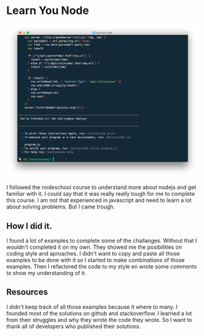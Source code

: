 # Learn You Node

![Completed screen](preview.png)

I followed the nodeschool course to understand more about nodejs and get familiar with it. I could say that it was really really tough for me to complete this course. I am not that experienced in javascript and need to learn a lot about solving problems. But I came trough.

## How I did it.
I found a lot of examples to complete some of the challanges. Without that I wouldn't completed it on my own. They showed me the posibilities on coding style and aproaches. I didn't want to copy and paste all those examples to be done with it so I started to make combinations of those examples. Then I refactored the code to my style en wrote some comments to show my understanding of it. 

## Resources
I didn't keep track of all those examples because it where to many. I founded most of the solutions on github and stackoverflow. I learned a lot from their struggles and why they wrote the code they wrote. So I want to thank all of developers who published their solutions.

